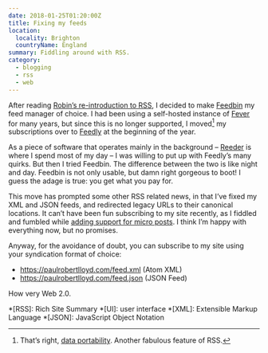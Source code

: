 ```yaml
---
date: 2018-01-25T01:20:00Z
title: Fixing my feeds
location:
  locality: Brighton
  countryName: England
summary: Fiddling around with RSS.
category:
  - blogging
  - rss
  - web
---
```


After reading [Robin’s re-introduction to RSS](https://robinrendle.com/notes/how-to-read-the-internet/), I decided to make [Feedbin](https://feedbin.com/) my feed manager of choice. I had been using a self-hosted instance of [Fever](https://feedafever.com) for many years, but since this is no longer supported, I moved[^1] my subscriptions over to [Feedly](https://feedly.com) at the beginning of the year.

As a piece of software that operates mainly in the background – [Reeder](https://reederapp.com) is where I spend most of my day – I was willing to put up with Feedly’s many quirks. But then I tried Feedbin. The difference between the two is like night and day. Feedbin is not only usable, but damn right gorgeous to boot! I guess the adage is true: you get what you pay for.

This move has prompted some other RSS related news, in that I’ve fixed my XML and JSON feeds, and redirected legacy URLs to their canonical locations. It can’t have been fun subscribing to my site recently, as I fiddled and fumbled while [adding support for micro posts][1]. I think I’m happy with everything now, but no promises.

Anyway, for the avoidance of doubt, you can subscribe to my site using your syndication format of choice:

- <https://paulrobertlloyd.com/feed.xml> (Atom XML)
- <https://paulrobertlloyd.com/feed.json> (JSON Feed)

How very Web 2.0.

[^1]: That’s right, [data portability](https://en.wikipedia.org/wiki/OPML). Another fabulous feature of RSS.

[1]: /2018/023/a1/microblogging/

*[RSS]: Rich Site Summary
*[UI]: user interface
*[XML]: Extensible Markup Language
*[JSON]: JavaScript Object Notation
